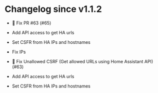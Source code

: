 # Changelog since v1.1.2
- 🔨 Fix PR #63 (#65)

* Add API access to get HA urls

* Set CSFR from HA IPs and hostnames

* Fix IPs 
- 🐛 Fix Unallowed CSRF (Get allowed URLs using Home Assistant API) (#63)

* Add API access to get HA urls

* Set CSFR from HA IPs and hostnames 
